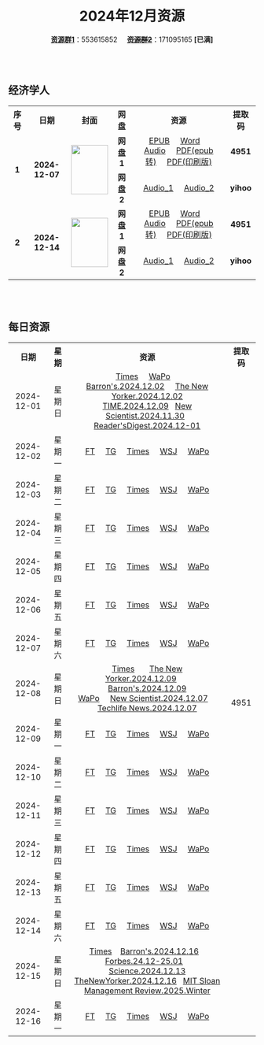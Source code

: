 <div align="center">

# 2024年12月资源

[**资源群1**](https://qm.qq.com/q/p2QRKKD9oA)：553615852 &nbsp;&nbsp;&nbsp;&nbsp;~~[**资源群2**](https://qm.qq.com/q/XNwz6qD0IO)~~：171095165 **\[已满\]**

</div>

<br>
<br>

## 经济学人

<table align="center">
  <tr>
    <th>序号</th>
    <th>日期</th>
    <th>封面</th>
    <th>网盘</th>
    <th>资源</th>
    <th>提取码</th>
  </tr>
  <tr>
    <td rowspan="2" align="center"><b>1</b></td>
    <td rowspan="2" align="center"><b>2024-12-07</b></td>
    <td rowspan="2">
      <img src="https://www.economist.com/cdn-cgi/image/width=1420,quality=80,format=auto/content-assets/images/20241207_DE_EU.jpg" width="75" height="100">
    </td>
    <td align="center"><b>网盘1</b></td>
    <td align="center">
      <a href="https://url12.ctfile.com/f/47748612-1432981327-ded437">EPUB</a>&nbsp;&nbsp;&nbsp;&nbsp;
      <a href="https://url12.ctfile.com/f/47748612-1432981267-551b93">Word</a>&nbsp;&nbsp;&nbsp;&nbsp;
      <a href="https://url12.ctfile.com/f/47748612-1432981219-d11afa">Audio</a>&nbsp;&nbsp;&nbsp;&nbsp;
      <a href="https://url12.ctfile.com/f/47748612-1432981444-da3793">PDF(epub转)</a>&nbsp;&nbsp;&nbsp;&nbsp;
      <a href="https://url12.ctfile.com/f/47748612-1433525293-e4449b">PDF(印刷版)</a>
    </td>
    <td align="center"><b>4951</b></td>
  </tr>
  <tr>
    <td align="center"><b>网盘2</b></td>
    <td align="center">
      <a href="https://yihoo.lanzouo.com/igev12hbzzne">Audio_1</a>&nbsp;&nbsp;&nbsp;&nbsp;
      <a href="https://yihoo.lanzouo.com/iz6fN2hbzm1e">Audio_2</a>
    </td>
    <td align="center"><b>yihoo</b></td>
  </tr>
  <tr>
    <td rowspan="2" align="center"><b>2</b></td>
    <td rowspan="2" align="center"><b>2024-12-14</b></td>
    <td rowspan="2">
      <img src="https://www.economist.com/cdn-cgi/image/width=1420,quality=80,format=auto/content-assets/images/20241214_DE_EU.jpg" width="75" height="100">
    </td>
    <td align="center"><b>网盘1</b></td>
    <td align="center">
      <a href="https://url12.ctfile.com/f/47748612-1435760578-a75d7f">EPUB</a>&nbsp;&nbsp;&nbsp;&nbsp;
      <a href="https://url12.ctfile.com/f/47748612-1435760545-1f4ae4">Word</a>&nbsp;&nbsp;&nbsp;&nbsp;
      <a href="https://url12.ctfile.com/f/47748612-1437790747-960b0e">Audio</a>&nbsp;&nbsp;&nbsp;&nbsp;
      <a href="https://url12.ctfile.com/f/47748612-1435760653-92d459">PDF(epub转)</a>&nbsp;&nbsp;&nbsp;&nbsp;
      <a href="https://url12.ctfile.com/f/47748612-1437009784-7878e6">PDF(印刷版)</a>
    </td>
    <td align="center"><b>4951</b></td>
  </tr>
  <tr>
    <td align="center"><b>网盘2</b></td>
    <td align="center">
      <a href="https://yihoo.lanzouo.com/i3ihE2i8cu2d">Audio_1</a>&nbsp;&nbsp;&nbsp;&nbsp;
      <a href="https://yihoo.lanzouo.com/iVKnr2i8cndc">Audio_2</a>
    </td>
    <td align="center"><b>yihoo</b></td>
  </tr>
</table>

<br>
<br>

## 每日资源

<table align="center">
  <tr>
    <th>日期</th>
    <th>星期</th>
    <th>资源</th>
    <th>提取码</th>
  </tr>
  <tr>
    <td align="center">2024-12-01</td>
    <td align="center">星期日</td>
    <td align="center">
      <a href="https://url12.ctfile.com/f/47748612-1431912437-44af3a">Times</a>&nbsp;&nbsp;&nbsp;&nbsp;
      <a href="https://url12.ctfile.com/f/47748612-1431912311-1b92cb">WaPo</a>&nbsp;&nbsp;&nbsp;&nbsp;
      <a href="https://url12.ctfile.com/f/47748612-1431912908-8aa919">Barron's.2024.12.02</a>&nbsp;&nbsp;&nbsp;&nbsp;
      <a href="https://url12.ctfile.com/f/47748612-1431912947-41882a">The New Yorker.2024.12.02</a><br>
      <a href="https://url12.ctfile.com/f/47748612-1431913988-845dac">TIME.2024.12.09</a>&nbsp;&nbsp;
      <a href="https://url12.ctfile.com/f/47748612-1431913256-7dd5aa">New Scientist.2024.11.30</a>&nbsp;&nbsp;
      <a href="https://url12.ctfile.com/f/47748612-1431913139-df2f0a">Reader'sDigest.2024.12-01</a>
    </td>
    <td rowspan="31" align="center">4951</td>
  </tr>
  <tr>
    <td align="center">2024-12-02</td>
    <td align="center">星期一</td>
    <td align="center">
      <a href="https://url12.ctfile.com/f/47748612-1432240786-74242c">FT</a>&nbsp;&nbsp;&nbsp;&nbsp;
      <a href="https://url12.ctfile.com/f/47748612-1432240879-ba6fc6">TG</a>&nbsp;&nbsp;&nbsp;&nbsp;
      <a href="https://url12.ctfile.com/f/47748612-1432240861-ae2675">Times</a>&nbsp;&nbsp;&nbsp;&nbsp;
      <a href="https://url12.ctfile.com/f/47748612-1432240111-fba243">WSJ</a>&nbsp;&nbsp;&nbsp;&nbsp;
      <a href="https://url12.ctfile.com/f/47748612-1432249552-e9ffb5">WaPo</a>
    </td>
  </tr>
  <tr>
    <td align="center">2024-12-03</td>
    <td align="center">星期二</td>
    <td align="center">
      <a href="https://url12.ctfile.com/f/47748612-1432472090-6cd738">FT</a>&nbsp;&nbsp;&nbsp;&nbsp;
      <a href="https://url12.ctfile.com/f/47748612-1432472177-acedbb">TG</a>&nbsp;&nbsp;&nbsp;&nbsp;
      <a href="https://url12.ctfile.com/f/47748612-1432472159-c29c31">Times</a>&nbsp;&nbsp;&nbsp;&nbsp;
      <a href="https://url12.ctfile.com/f/47748612-1432472042-046b58">WSJ</a>&nbsp;&nbsp;&nbsp;&nbsp;
      <a href="https://url12.ctfile.com/f/47748612-1432472054-14d64a">WaPo</a>
    </td>
  </tr>
  <tr>
    <td align="center">2024-12-04</td>
    <td align="center">星期三</td>
    <td align="center">
      <a href="https://url12.ctfile.com/f/47748612-1432670503-c441bc">FT</a>&nbsp;&nbsp;&nbsp;&nbsp;
      <a href="https://url12.ctfile.com/f/47748612-1432670545-6a3201">TG</a>&nbsp;&nbsp;&nbsp;&nbsp;
      <a href="https://url12.ctfile.com/f/47748612-1432670524-c7f2d4">Times</a>&nbsp;&nbsp;&nbsp;&nbsp;
      <a href="https://url12.ctfile.com/f/47748612-1432670479-7fdaee">WSJ</a>&nbsp;&nbsp;&nbsp;&nbsp;
      <a href="https://url12.ctfile.com/f/47748612-1432670494-fb782e">WaPo</a>
    </td>
  </tr>
  <tr>
    <td align="center">2024-12-05</td>
    <td align="center">星期四</td>
    <td align="center">
      <a href="https://url12.ctfile.com/f/47748612-1432929325-edfd5e">FT</a>&nbsp;&nbsp;&nbsp;&nbsp;
      <a href="https://url12.ctfile.com/f/47748612-1432929529-97b123">TG</a>&nbsp;&nbsp;&nbsp;&nbsp;
      <a href="https://url12.ctfile.com/f/47748612-1432929472-3bc627">Times</a>&nbsp;&nbsp;&nbsp;&nbsp;
      <a href="https://url12.ctfile.com/f/47748612-1432929199-ec225c">WSJ</a>&nbsp;&nbsp;&nbsp;&nbsp;
      <a href="https://url12.ctfile.com/f/47748612-1432929226-642e27">WaPo</a>
    </td>
  </tr>
  <tr>
    <td align="center">2024-12-06</td>
    <td align="center">星期五</td>
    <td align="center">
      <a href="https://url12.ctfile.com/f/47748612-1433138548-8ab4d3">FT</a>&nbsp;&nbsp;&nbsp;&nbsp;
      <a href="https://url12.ctfile.com/f/47748612-1433139118-a9b4b2">TG</a>&nbsp;&nbsp;&nbsp;&nbsp;
      <a href="https://url12.ctfile.com/f/47748612-1433138905-bad019">Times</a>&nbsp;&nbsp;&nbsp;&nbsp;
      <a href="https://url12.ctfile.com/f/47748612-1433138200-36c9c5">WSJ</a>&nbsp;&nbsp;&nbsp;&nbsp;
      <a href="https://url12.ctfile.com/f/47748612-1433138254-cd2527">WaPo</a>
    </td>
  </tr>
  <tr>
    <td align="center">2024-12-07</td>
    <td align="center">星期六</td>
    <td align="center">
      <a href="https://url12.ctfile.com/f/47748612-1433640331-71c311">FT</a>&nbsp;&nbsp;&nbsp;&nbsp;
      <a href="https://url12.ctfile.com/f/47748612-1433640862-74e8ae">TG</a>&nbsp;&nbsp;&nbsp;&nbsp;
      <a href="https://url12.ctfile.com/f/47748612-1433640541-34a427">Times</a>&nbsp;&nbsp;&nbsp;&nbsp;
      <a href="https://url12.ctfile.com/f/47748612-1433640154-a67990">WSJ</a>&nbsp;&nbsp;&nbsp;&nbsp;
      <a href="https://url12.ctfile.com/f/47748612-1433640220-7bc972">WaPo</a>
    </td>
  </tr>
  <tr>
    <td align="center">2024-12-08</td>
    <td align="center">星期日</td>
    <td align="center">
      <a href="https://url12.ctfile.com/f/47748612-1434822386-0b12cb">Times</a>&nbsp;&nbsp;&nbsp;&nbsp;&nbsp;&nbsp;
      <a href="https://url12.ctfile.com/f/47748612-1434823295-8feaae">The New Yorker.2024.12.09</a>&nbsp;&nbsp;&nbsp;&nbsp;&nbsp;&nbsp;
      <a href="https://url12.ctfile.com/f/47748612-1434822698-079ea1">Barron's.2024.12.09</a><br>
      <a href="https://url12.ctfile.com/f/47748612-1434821768-a439b3">WaPo</a>&nbsp;&nbsp;&nbsp;&nbsp;
      <a href="https://url12.ctfile.com/f/47748612-1434822980-41f11b">New Scientist.2024.12.07</a>&nbsp;&nbsp;&nbsp;&nbsp;
      <a href="https://url12.ctfile.com/f/47748612-1434823268-7fa322">Techlife News.2024.12.07</a>
    </td>
  </tr>
  <tr>
    <td align="center">2024-12-09</td>
    <td align="center">星期一</td>
    <td align="center">
      <a href="https://url12.ctfile.com/f/47748612-1434922219-395ef5">FT</a>&nbsp;&nbsp;&nbsp;&nbsp;
      <a href="https://url12.ctfile.com/f/47748612-1434922285-95de4c">TG</a>&nbsp;&nbsp;&nbsp;&nbsp;
      <a href="https://url12.ctfile.com/f/47748612-1434922237-fc8673">Times</a>&nbsp;&nbsp;&nbsp;&nbsp;
      <a href="https://url12.ctfile.com/f/47748612-1434922114-c06397">WSJ</a>&nbsp;&nbsp;&nbsp;&nbsp;
      <a href="https://url12.ctfile.com/f/47748612-1434928477-4b071b">WaPo</a>
    </td>
  </tr>
  <tr>
    <td align="center">2024-12-10</td>
    <td align="center">星期二</td>
    <td align="center">
      <a href="https://url12.ctfile.com/f/47748612-1435050496-9a2095">FT</a>&nbsp;&nbsp;&nbsp;&nbsp;
      <a href="https://url12.ctfile.com/f/47748612-1435325894-4bb52b">TG</a>&nbsp;&nbsp;&nbsp;&nbsp;
      <a href="https://url12.ctfile.com/f/47748612-1435050874-6e6c33">Times</a>&nbsp;&nbsp;&nbsp;&nbsp;
      <a href="https://url12.ctfile.com/f/47748612-1435050316-ba00e4">WSJ</a>&nbsp;&nbsp;&nbsp;&nbsp;
      <a href="https://url12.ctfile.com/f/47748612-1435087885-68c33a">WaPo</a>
    </td>
  </tr>
  <tr>
    <td align="center">2024-12-11</td>
    <td align="center">星期三</td>
    <td align="center">
      <a href="https://url12.ctfile.com/f/47748612-1435324658-a1f147">FT</a>&nbsp;&nbsp;&nbsp;&nbsp;
      <a href="https://url12.ctfile.com/f/47748612-1435325132-34a054">TG</a>&nbsp;&nbsp;&nbsp;&nbsp;
      <a href="https://url12.ctfile.com/f/47748612-1435324982-419e8f">Times</a>&nbsp;&nbsp;&nbsp;&nbsp;
      <a href="https://url12.ctfile.com/f/47748612-1435324349-522852">WSJ</a>&nbsp;&nbsp;&nbsp;&nbsp;
      <a href="https://url12.ctfile.com/f/47748612-1435324481-cbd040">WaPo</a>
    </td>
  </tr>
  <tr>
    <td align="center">2024-12-12</td>
    <td align="center">星期四</td>
    <td align="center">
      <a href="https://url12.ctfile.com/f/47748612-1435513984-10a494">FT</a>&nbsp;&nbsp;&nbsp;&nbsp;
      <a href="https://url12.ctfile.com/f/47748612-1435514614-7fc56a">TG</a>&nbsp;&nbsp;&nbsp;&nbsp;
      <a href="https://url12.ctfile.com/f/47748612-1435514527-a3af3f">Times</a>&nbsp;&nbsp;&nbsp;&nbsp;
      <a href="https://url12.ctfile.com/f/47748612-1435513741-465028">WSJ</a>&nbsp;&nbsp;&nbsp;&nbsp;
      <a href="https://url12.ctfile.com/f/47748612-1435513822-f9becc">WaPo</a>
    </td>
  </tr>
  <tr>
    <td align="center">2024-12-13</td>
    <td align="center">星期五</td>
    <td align="center">
      <a href="https://url12.ctfile.com/f/47748612-1435788709-3d76e5">FT</a>&nbsp;&nbsp;&nbsp;&nbsp;
      <a href="https://url12.ctfile.com/f/47748612-1435788916-f8e926">TG</a>&nbsp;&nbsp;&nbsp;&nbsp;
      <a href="https://url12.ctfile.com/f/47748612-1435788781-45cd62">Times</a>&nbsp;&nbsp;&nbsp;&nbsp;
      <a href="https://url12.ctfile.com/f/47748612-1435788631-a50498">WSJ</a>&nbsp;&nbsp;&nbsp;&nbsp;
      <a href="https://url12.ctfile.com/f/47748612-1435788658-597bc4">WaPo</a>
    </td>
  </tr>
  <tr>
    <td align="center">2024-12-14</td>
    <td align="center">星期六</td>
    <td align="center">
      <a href="https://url12.ctfile.com/f/47748612-1437011917-ce84d1">FT</a>&nbsp;&nbsp;&nbsp;&nbsp;
      <a href="https://url12.ctfile.com/f/47748612-1437013369-31f9f5">TG</a>&nbsp;&nbsp;&nbsp;&nbsp;
      <a href="https://url12.ctfile.com/f/47748612-1437013216-e74747">Times</a>&nbsp;&nbsp;&nbsp;&nbsp;
      <a href="https://url12.ctfile.com/f/47748612-1437010804-30c4de">WSJ</a>&nbsp;&nbsp;&nbsp;&nbsp;
      <a href="https://url12.ctfile.com/f/47748612-1437010927-2ec999">WaPo</a>
    </td>
  </tr>
  <tr>
    <td align="center">2024-12-15</td>
    <td align="center">星期日</td>
    <td align="center">
      <a href="https://url12.ctfile.com/f/47748612-1437293383-377754">Times</a>&nbsp;&nbsp;&nbsp;
      <a href="https://url12.ctfile.com/f/47748612-1437293389-1dc567">Barron's.2024.12.16</a>&nbsp;&nbsp;&nbsp;
      <a href="https://url12.ctfile.com/f/47748612-1437293806-43e7d9">Forbes.24.12-25.01</a>&nbsp;&nbsp;&nbsp;
      <a href="https://url12.ctfile.com/f/47748612-1437293824-e6bb20">Science.2024.12.13</a><br>
      <a href="https://url12.ctfile.com/f/47748612-1437293392-3d13f7">TheNewYorker.2024.12.16</a>&nbsp;&nbsp;
      <a href="https://url12.ctfile.com/f/47748612-1437293815-568582">MIT Sloan Management Review.2025.Winter</a>
    </td>
  </tr>
  <tr>
    <td align="center">2024-12-16</td>
    <td align="center">星期一</td>
    <td align="center">
      <a href="https://url12.ctfile.com/f/47748612-1437916198-d457f8">FT</a>&nbsp;&nbsp;&nbsp;&nbsp;
      <a href="https://url12.ctfile.com/f/47748612-1437893209-ef9dba">TG</a>&nbsp;&nbsp;&nbsp;&nbsp;
      <a href="https://url12.ctfile.com/f/47748612-1437893050-676140">Times</a>&nbsp;&nbsp;&nbsp;&nbsp;
      <a href="https://url12.ctfile.com/f/47748612-1437892135-42c3b9">WSJ</a>&nbsp;&nbsp;&nbsp;&nbsp;
      <a href="https://url12.ctfile.com/f/47748612-1437892192-8e3da2">WaPo</a>
    </td>
  </tr>
</table>

